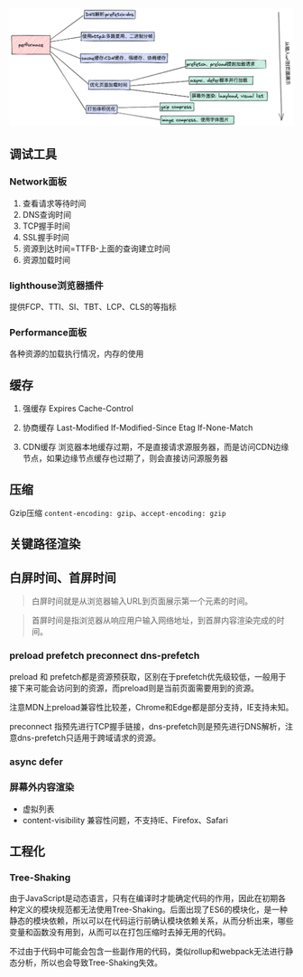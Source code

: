 ![performance](./images/performance.png)
## 调试工具

### Network面板

1. 查看请求等待时间
2. DNS查询时间
3. TCP握手时间
4. SSL握手时间
5. 资源到达时间=TTFB-上面的查询建立时间
6. 资源加载时间

### lighthouse浏览器插件

提供FCP、TTI、SI、TBT、LCP、CLS的等指标

### Performance面板

各种资源的加载执行情况，内存的使用

## 缓存

1. 强缓存
Expires
Cache-Control

2. 协商缓存
Last-Modified If-Modified-Since
Etag If-None-Match

3. CDN缓存
浏览器本地缓存过期，不是直接请求源服务器，而是访问CDN边缘节点，如果边缘节点缓存也过期了，则会直接访问源服务器

## 压缩
Gzip压缩 `content-encoding: gzip`、`accept-encoding: gzip`

## 关键路径渲染

## 白屏时间、首屏时间

> 白屏时间就是从浏览器输入URL到页面展示第一个元素的时间。

> 首屏时间是指浏览器从响应用户输入网络地址，到首屏内容渲染完成的时间。

### preload prefetch preconnect dns-prefetch

preload 和 prefetch都是资源预获取，区别在于prefetch优先级较低，一般用于接下来可能会访问到的资源，而preload则是当前页面需要用到的资源。

注意MDN上preload兼容性比较差，Chrome和Edge都是部分支持，IE支持未知。

preconnect 指预先进行TCP握手链接，dns-prefetch则是预先进行DNS解析，注意dns-prefetch只适用于跨域请求的资源。

### async defer

### 屏幕外内容渲染

- 虚拟列表
- content-visibility 兼容性问题，不支持IE、Firefox、Safari

## 工程化

### Tree-Shaking

由于JavaScript是动态语言，只有在编译时才能确定代码的作用，因此在初期各种定义的模块规范都无法使用Tree-Shaking。后面出现了ES6的模块化，是一种静态的模块依赖，所以可以在代码运行前确认模块依赖关系，从而分析出来，哪些变量和函数没有用到，从而可以在打包压缩时去掉无用的代码。

不过由于代码中可能会包含一些副作用的代码，类似rollup和webpack无法进行静态分析，所以也会导致Tree-Shaking失效。
